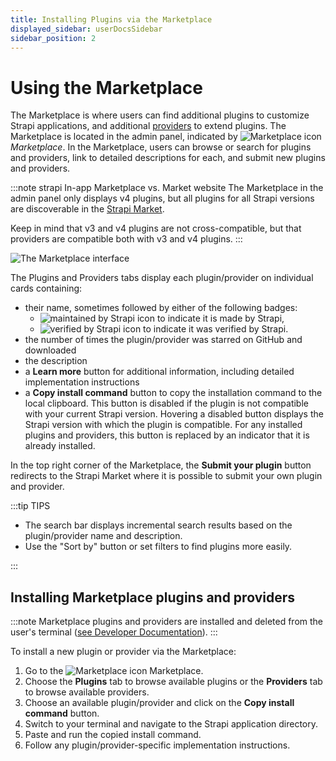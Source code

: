 ```yaml
---
title: Installing Plugins via the Marketplace
displayed_sidebar: userDocsSidebar
sidebar_position: 2
---
```


# Using the Marketplace

The Marketplace is where users can find additional plugins to customize Strapi applications, and additional [providers](/user-docs/plugins#providers/) to extend plugins. The Marketplace is located in the admin panel, indicated by ![Marketplace icon](/img/assets/icons/marketplace.svg) _Marketplace_. In the Marketplace, users can browse or search for plugins and providers, link to detailed descriptions for each, and submit new plugins and providers.

:::note strapi In-app Marketplace vs. Market website
The Marketplace in the admin panel only displays v4 plugins, but all plugins for all Strapi versions are discoverable in the [Strapi Market](https://market.strapi.io).

Keep in mind that v3 and v4 plugins are not cross-compatible, but that providers are compatible both with v3 and v4 plugins.
:::

![The Marketplace interface](/img/assets/plugins/marketplace-plugins.png)

The Plugins and Providers tabs display each plugin/provider on individual cards containing:

- their name, sometimes followed by either of the following badges:
  - ![maintained by Strapi icon](/img/assets/icons/official-market.svg) to indicate it is made by Strapi,
  - ![verified by Strapi icon](/img/assets/icons/verified-marketplace.svg) to indicate it was verified by Strapi.
- the number of times the plugin/provider was starred on GitHub and downloaded
- the description
- a **Learn more** button for additional information, including detailed implementation instructions
- a **Copy install command** button to copy the installation command to the local clipboard. This button is disabled if the plugin is not compatible with your current Strapi version. Hovering a disabled button displays the Strapi version with which the plugin is compatible. For any installed plugins and providers, this button is replaced by an indicator that it is already installed.

In the top right corner of the Marketplace, the **Submit your plugin** button redirects to the Strapi Market where it is possible to submit your own plugin and provider.

:::tip TIPS

- The search bar displays incremental search results based on the plugin/provider name and description.
- Use the "Sort by" button or set filters to find plugins more easily.

:::

## Installing Marketplace plugins and providers

:::note
Marketplace plugins and providers are installed and deleted from the user's terminal ([see Developer Documentation](/dev-docs/installation/cli/)).
:::

To install a new plugin or provider via the Marketplace:

1. Go to the ![Marketplace icon](/img/assets/icons/marketplace.svg) Marketplace.
2. Choose the **Plugins** tab to browse available plugins or the **Providers** tab to browse available providers.
3. Choose an available plugin/provider and click on the **Copy install command** button.
4. Switch to your terminal and navigate to the Strapi application directory.
5. Paste and run the copied install command.
6. Follow any plugin/provider-specific implementation instructions.
